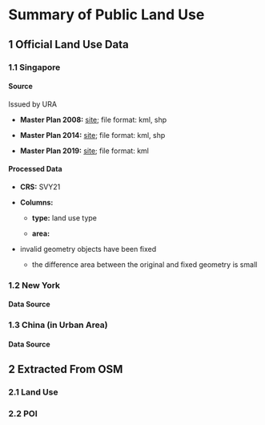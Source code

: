 # Summary of Public Land Use

## 1 Official Land Use Data

### 1.1 Singapore

####  Source

Issued by URA

- **Master Plan 2008:** [site](https://data.gov.sg/dataset/mp08-land-use); file format: kml, shp

- **Master Plan 2014:** [site](https://data.gov.sg/dataset/master-plan-2014-land-use); file format: kml, shp

- **Master Plan 2019:** [site](https://data.gov.sg/dataset/master-plan-2019-land-use-layer); file format: kml

#### Processed Data

- **CRS:**  SVY21

- **Columns:** 
  - **type:** land use type
  
  - **area:**
  
- invalid geometry objects have been fixed

  - the difference area between the original and fixed geometry is small

### 1.2 New York

#### Data Source



### 1.3 China (in Urban Area)

#### Data Source


## 2 Extracted From OSM

### 2.1 Land Use

### 2.2 POI

